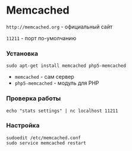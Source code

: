 Memcached
==
`http://memcached.org` - официальный сайт

`11211` - порт по-умолчанию
### Установка
`sudo apt-get install memcached php5-memcached`
* `memcached` - сам сервер
* `php5-memcached` - модуль для PHP

### Проверка работы
`echo "stats settings" | nc localhost 11211`

### Настройка
```
sudoedit /etc/memcached.conf
sudo service memcached restart
```
